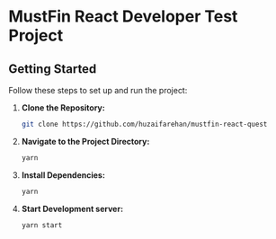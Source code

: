 # MustFin React Developer Test Project

## Getting Started

Follow these steps to set up and run the project:

1. **Clone the Repository:**
   ```bash
   git clone https://github.com/huzaifarehan/mustfin-react-quest

2. **Navigate to the Project Directory:**
   ```bash
   yarn


3. **Install Dependencies:**
   ```bash
   yarn

4. **Start Development server:**
   ```bash
   yarn start





